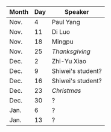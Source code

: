 Month | Day|  Speaker
------|----|--------------
Nov.  |  4 |  Paul Yang
Nov.  | 11 |  Di Luo
Nov.  | 18 |  Mingpu
Nov.  | 25 |  _Thanksgiving_
Dec.  |  2 |  Zhi-Yu Xiao
Dec.  |  9 |  Shiwei's student?
Dec.  | 16 |  Shiwei's student?
Dec.  | 23 |  _Christmas_
Dec.  | 30 |  ?
Jan.  |  6 |  ?
Jan.  | 13 |  ?
